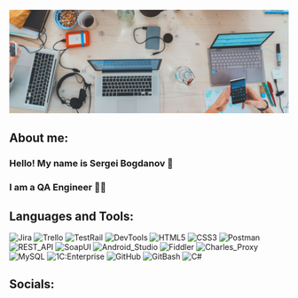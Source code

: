 ![Header](https://github.com/SergeiBogdanov/sergeibogdanov/blob/main/assets/workoftesters2.jpg)

## About me:
### Hello! My name is Sergei Bogdanov 👋
### I am a QA Engineer 👨‍💻

## Languages and Tools:

![Jira](https://img.shields.io/badge/-Jira-2684FF?style=for-the-badge&logo=Jira)
![Trello](https://img.shields.io/badge/-Trello-2684FF?style=for-the-badge&logo=Trello)
![TestRail](https://img.shields.io/badge/-TestRail-2684FF?style=for-the-badge&logo=TestRail)
![DevTools](https://img.shields.io/badge/-DevTools-2684FF?style=for-the-badge&logo=DevTools)
![HTML5](https://img.shields.io/badge/-HTML-2684FF?style=for-the-badge&logo=HTML5)
![CSS3](https://img.shields.io/badge/-CSS3-2684FF?style=for-the-badge&logo=css3)
![Postman](https://img.shields.io/badge/-Postman-2684FF?style=for-the-badge&logo=Postman)
![REST_API](https://img.shields.io/badge/-REST%7FAPI-2684FF?style=for-the-badge&logo=RESTAPI)
![SoapUI](https://img.shields.io/badge/-SoapUI-2684FF?style=for-the-badge&logo=SoapUI)
![Android_Studio](https://img.shields.io/badge/-Android%7FStudio-2684FF?style=for-the-badge&logo=androidstudio)
![Fiddler](https://img.shields.io/badge/-Fiddler-2684FF?style=for-the-badge&logo=Fiddler)
![Charles_Proxy](https://img.shields.io/badge/-Charles%7FProxy-2684FF?style=for-the-badge&logo=Charles_Proxy)
![MySQL](https://img.shields.io/badge/-MySQL-2684FF?style=for-the-badge&logo=MySQL)
![1C:Enterprise](https://img.shields.io/badge/-1C:Enterprise-2684FF?style=for-the-badge&logo=1C)
![GitHub](https://img.shields.io/badge/-GitHub-2684FF?style=for-the-badge&logo=GitHub)
![GitBash](https://img.shields.io/badge/-GitBash-2684FF?style=for-the-badge&logo=Git)
![C#](https://img.shields.io/badge/-С%23-2684FF?style=for-the-badge&logo=csharp)

## Socials:


<!--
**SergeiBogdanov/sergeibogdanov** is a ✨ _special_ ✨ repository because its `README.md` (this file) appears on your GitHub profile.

Here are some ideas to get you started:

- 🔭 I’m currently working on ...
- 🌱 I’m currently learning ...
- 👯 I’m looking to collaborate on ...
- 🤔 I’m looking for help with ...
- 💬 Ask me about ...
- 📫 How to reach me: ...
- 😄 Pronouns: ...
- ⚡ Fun fact: ...
-->
